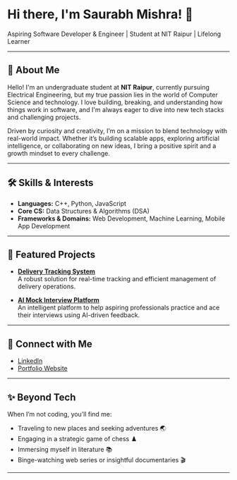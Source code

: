 # Hi there, I'm Saurabh Mishra! 👋

Aspiring Software Developer & Engineer | Student at NIT Raipur | Lifelong Learner

---

## 📝 About Me

Hello! I'm an undergraduate student at **NIT Raipur**, currently pursuing Electrical Engineering, but my true passion lies in the world of Computer Science and technology. I love building, breaking, and understanding how things work in software, and I'm always eager to dive into new tech stacks and challenging projects.

Driven by curiosity and creativity, I’m on a mission to blend technology with real-world impact. Whether it’s building scalable apps, exploring artificial intelligence, or collaborating on new ideas, I bring a positive spirit and a growth mindset to every challenge.

---

## 🛠️ Skills & Interests

- **Languages:** C++, Python, JavaScript
- **Core CS:** Data Structures & Algorithms (DSA)
- **Frameworks & Domains:** Web Development, Machine Learning, Mobile App Development

---

## 🌟 Featured Projects

- **[Delivery Tracking System](https://github.com/saurabhhmishhra/delivery-tracking)**  
  A robust solution for real-time tracking and efficient management of delivery operations.

- **[AI Mock Interview Platform](https://github.com/saurabhhmishhra/ai_mock_interview)**  
  An intelligent platform to help aspiring professionals practice and ace their interviews using AI-driven feedback.

---

## 🔗 Connect with Me

- [LinkedIn](https://www.linkedin.com/in/saurabh-mishra-4a6788216/)
- [Portfolio Website](https://3dportfolio-red-kappa.vercel.app/)

---

## ✨ Beyond Tech

When I’m not coding, you’ll find me:
- Traveling to new places and seeking adventures 🌏
- Engaging in a strategic game of chess ♟️
- Immersing myself in literature 📚
- Binge-watching web series or insightful documentaries 🎬

---
